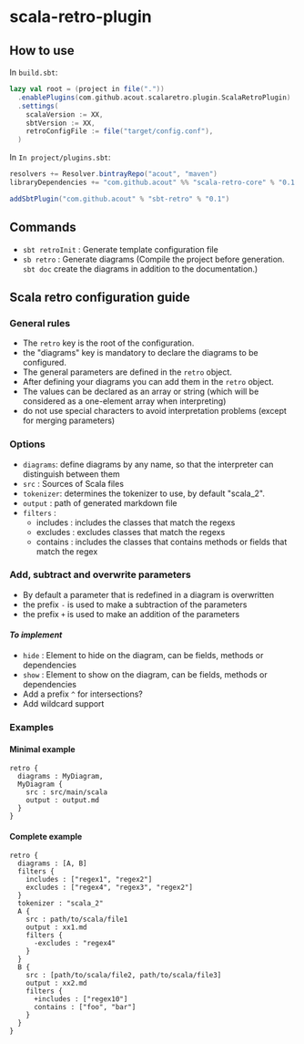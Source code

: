 # scala-retro-plugin

## How to use 

In `build.sbt`:

```scala
lazy val root = (project in file("."))
  .enablePlugins(com.github.acout.scalaretro.plugin.ScalaRetroPlugin)
  .settings(
    scalaVersion := XX,
    sbtVersion := XX,
    retroConfigFile := file("target/config.conf"),
  )
```

In `In project/plugins.sbt`:

```scala
resolvers += Resolver.bintrayRepo("acout", "maven")
libraryDependencies += "com.github.acout" %% "scala-retro-core" % "0.1.4"

addSbtPlugin("com.github.acout" % "sbt-retro" % "0.1")
```

## Commands 

- `sbt retroInit` :  Generate template configuration file
- `sb retro` : Generate diagrams (Compile the project before generation. `sbt doc` create the diagrams in addition to the documentation.)

## Scala retro configuration guide

### General rules

- The `retro` key is the root of the configuration.
- the "diagrams" key is mandatory to declare the diagrams to be configured.
- The general parameters are defined in the `retro` object.
- After defining your diagrams you can add them in the `retro` object.
- The values can be declared as an array or string (which will be considered as a one-element array when interpreting) 
- do not use special characters to avoid interpretation problems (except for merging parameters)

### Options

- `diagrams`: define diagrams by any name, so that the interpreter can distinguish between them
-  `src` : Sources of Scala files
- `tokenizer`: determines the tokenizer to use, by default "scala_2".
- `output` : path of generated markdown file
- `filters` : 
    - includes : includes the classes that match the regexs
    - excludes : excludes classes that match the regexs
    - contains : includes the classes that contains methods or fields that match the regex
    
### Add, subtract and overwrite parameters

- By default a parameter that is redefined in a diagram is overwritten
- the prefix `-` is used to make a subtraction of the parameters
- the prefix `+` is used to make an addition of the parameters


#### *To implement*

- `hide` : Element to hide on the diagram, can be fields, methods or dependencies 
- `show` : Element to show on the diagram, can be fields, methods or dependencies 
-  Add a prefix `^` for intersections?
- Add wildcard support

### Examples

#### Minimal example

```hocon
retro {
  diagrams : MyDiagram,
  MyDiagram {
    src : src/main/scala
    output : output.md
  }
}
```

#### Complete example

```hocon
retro {
  diagrams : [A, B]
  filters {
    includes : ["regex1", "regex2"]
    excludes : ["regex4", "regex3", "regex2"]
  }
  tokenizer : "scala_2"
  A {
    src : path/to/scala/file1
    output : xx1.md
    filters {
      -excludes : "regex4"
    }
  }
  B {
    src : [path/to/scala/file2, path/to/scala/file3]
    output : xx2.md
    filters {
      +includes : ["regex10"]
      contains : ["foo", "bar"]
    }
  }
}
```
